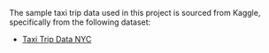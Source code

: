 The sample taxi trip data used in this project is sourced from Kaggle, specifically from the following dataset:

- [Taxi Trip Data NYC](https://www.kaggle.com/datasets/anandaramg/taxi-trip-data-nyc)
